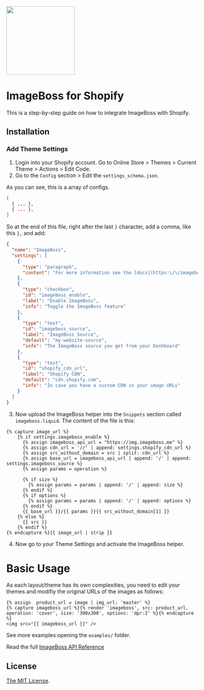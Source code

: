<img src="https://img.imageboss.me/boss-images/width/180/dpr:2/emails/logo-2@2x.png" width="180"/>

# ImageBoss for Shopify

This is a step-by-step guide on how to integrate ImageBoss with Shopify.

## Installation

### Add Theme Settings

1. Login into your Shopify account. Go to Online Store > Themes > Current Theme > Actions > Edit Code.
2. Go to the `Config` section > Edit the `settings_schema.json`.

As you can see, this is a array of configs.
```json
[
  { ... },
  { ... },
]
```

So at the end of this file, right after the last `}` character, add a comma, like this `},` and add:

```json
{
  "name": "ImageBoss",
  "settings": [
    {
      "type": "paragraph",
      "content": "For more information see the [docs](https:\/\/imageboss.me/docs\/integrations\/shopify)"
    },
    {
      "type": "checkbox",
      "id": "imageboss_enable",
      "label": "Enable ImageBoss",
      "info": "Toggle the ImageBoss feature"
    },
    {
      "type": "text",
      "id": "imageboss_source",
      "label": "ImageBoss Source",
      "default": "my-website-source",
      "info": "The ImageBoss source you get from your Dashboard"
    },
    {
      "type": "text",
      "id": "shopify_cdn_url",
      "label": "Shopify CDN",
      "default": "cdn.shopify.com",
      "info": "In case you have a custom CDN in your image URLs"
    }
  ]
}

```

3. Now upload the ImageBoss helper into the `Snippets` section called `imageboss.liquid`. The content of the file is this:

```liquid
{% capture image_url %}
    {% if settings.imageboss_enable %}
      {% assign imageboss_api_url = "https://img.imageboss.me" %}
      {% assign cdn_url = '//' | append: settings.shopify_cdn_url %}
      {% assign src_without_domain = src | split: cdn_url %}
      {% assign base_url = imageboss_api_url | append: '/' | append: settings.imageboss_source %}
      {% assign params = operation %}

      {% if size %}
        {% assign params = params | append: '/' | append: size %}
      {% endif %}
      {% if options %}
        {% assign params = params | append: '/' | append: options %}
      {% endif %}
      {{ base_url }}/{{ params }}{{ src_without_domain[1] }}
    {% else %}
      {{ src }}
    {% endif %}
{% endcapture %}{{ image_url | strip }}

```

4. Now go to your Theme Settings and activate the ImageBoss helper.

Basic Usage
===========

As each layout/theme has its own complexities, you need to edit your themes and modifiy the original URLs of the images as follows:
```liquid
{% assign  product_url = image | img_url: 'master' %}
{% capture imageboss_url %}{% render 'imageboss', src: product_url, operation: 'cover', size: '300x300', options: 'dpr:2' %}{% endcapture %}
<img src="{{ imageboss_url }}" />
```

See more examples opening the `examples/` folder.

Read the full [ImageBoss API Reference](https://imageboss.me/docs)

## License

[The MIT License](LICENSE).
